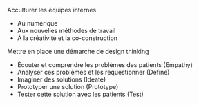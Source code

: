 Acculturer les équipes internes
 - Au numérique
 - Aux nouvelles méthodes de travail
 - À la créativité et la co-construction

Mettre en place une démarche de design thinking
 - Écouter et comprendre les problèmes des patients (Empathy)
 - Analyser ces problèmes et les requestionner (Define)
 - Imaginer des solutions (Ideate)
 - Prototyper une solution (Prototype)
 - Tester cette solution avec les patients (Test)